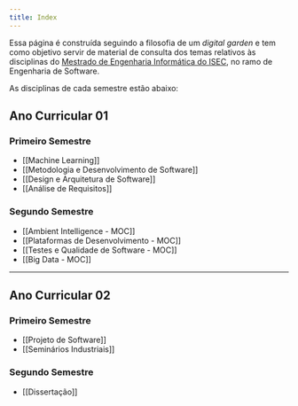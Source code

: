 ```yaml
---
title: Index
---
```


Essa página é construída seguindo a filosofia de um *digital garden* e tem como objetivo servir de material de consulta dos temas relativos às disciplinas do [Mestrado de Engenharia Informática do ISEC](https://www.ipc.pt/oferta-formativa/mestrado-em-engenharia-informatica/), no ramo de Engenharia de Software.

As disciplinas de cada semestre estão abaixo:

## Ano Curricular 01
### Primeiro Semestre

- [[Machine Learning]]
- [[Metodologia e Desenvolvimento de Software]]
- [[Design e Arquitetura de Software]]
- [[Análise de Requisitos]]

### Segundo Semestre

- [[Ambient Intelligence - MOC]]
- [[Plataformas de Desenvolvimento - MOC]]
- [[Testes e Qualidade de Software - MOC]]
- [[Big Data - MOC]]

---
## Ano Curricular 02

### Primeiro Semestre

- [[Projeto de Software]]
- [[Seminários Industriais]]

### Segundo Semestre

- [[Dissertação]]
